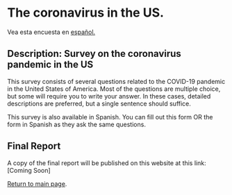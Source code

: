 # The coronavirus in the US.
Vea esta encuesta en [español.](/covid-survey/)

## Description: Survey on the coronavirus pandemic in the US
This survey consists of several questions related to the COVID-19 pandemic in the United States of America. Most of the questions are multiple choice, but some will require you to write your answer. In these cases, detailed descriptions are preferred, but a single sentence should suffice.

This survey is also available in Spanish. You can fill out this form OR the form in Spanish as they ask the same questions.

## Final Report
A copy of the final report will be published on this website at this link: [Coming Soon]


[Return to main page](/index/).
